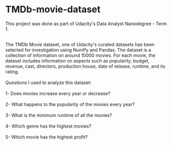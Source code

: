 # TMDb-movie-dataset
This project was done as part of Udacity's Data Analyst Nanodegree - Term 1.<br><br>

The TMDb Movie dataset, one of Udacity's curated datasets has been selected for investigation using NumPy and Pandas. The dataset is a collection of information on around 10000 movies. For each movie, the dataset includes information on aspects such as popularity, budget, revenue, cast, directors, production house, date of release, runtime, and its rating.<br><br>
Questions I used to analyze this dataset:<br><br>
1- Does movies increase every year or decrease?<br><br>
2- What happens to the popularity of the movies every year?<br><br>
3- What is the minimum runtime of all the movies?<br><br>
4- Which genre has the highest movies?<br><br>
5- Which movie has the highest profit?<br><br>
